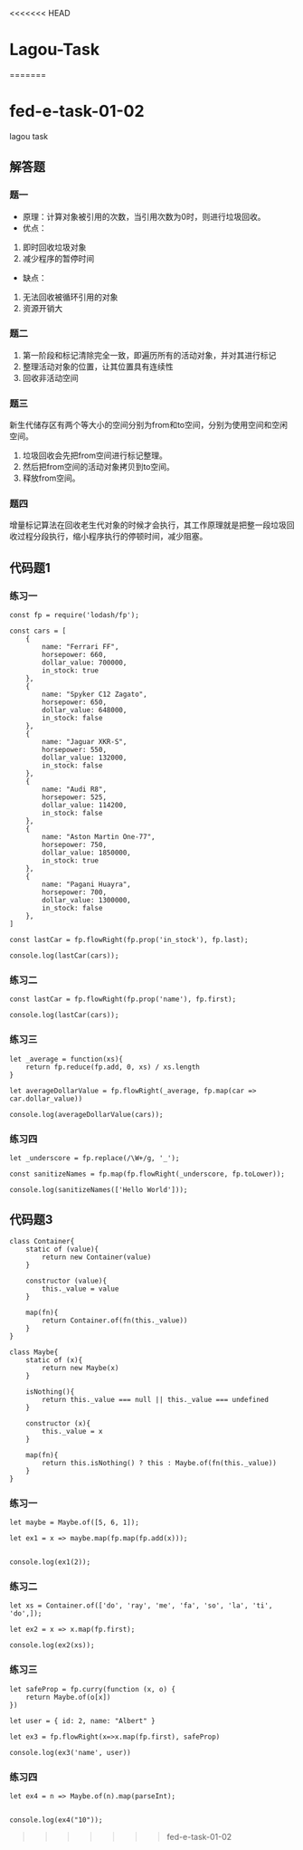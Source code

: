 <<<<<<< HEAD
# Lagou-Task


=======
# fed-e-task-01-02
lagou task

## 解答题

### 题一
- 原理：计算对象被引用的次数，当引用次数为0时，则进行垃圾回收。
- 优点：
1. 即时回收垃圾对象
2. 减少程序的暂停时间
- 缺点：
1. 无法回收被循环引用的对象
2. 资源开销大

### 题二
1. 第一阶段和标记清除完全一致，即遍历所有的活动对象，并对其进行标记
2. 整理活动对象的位置，让其位置具有连续性
3. 回收非活动空间

### 题三
新生代储存区有两个等大小的空间分别为from和to空间，分别为使用空间和空闲空间。
1. 垃圾回收会先把from空间进行标记整理。
2. 然后把from空间的活动对象拷贝到to空间。
3. 释放from空间。

### 题四
增量标记算法在回收老生代对象的时候才会执行，其工作原理就是把整一段垃圾回收过程分段执行，缩小程序执行的停顿时间，减少阻塞。


## 代码题1
### 练习一
```
const fp = require('lodash/fp');

const cars = [
    {
        name: "Ferrari FF",
        horsepower: 660,
        dollar_value: 700000,
        in_stock: true
    },
    {
        name: "Spyker C12 Zagato",
        horsepower: 650,
        dollar_value: 648000,
        in_stock: false
    },
    {
        name: "Jaguar XKR-S",
        horsepower: 550,
        dollar_value: 132000,
        in_stock: false
    },
    {
        name: "Audi R8",
        horsepower: 525,
        dollar_value: 114200,
        in_stock: false
    },
    {
        name: "Aston Martin One-77",
        horsepower: 750,
        dollar_value: 1850000,
        in_stock: true
    },
    {
        name: "Pagani Huayra",
        horsepower: 700,
        dollar_value: 1300000,
        in_stock: false
    },
] 

const lastCar = fp.flowRight(fp.prop('in_stock'), fp.last);

console.log(lastCar(cars));
```

### 练习二
```
const lastCar = fp.flowRight(fp.prop('name'), fp.first);

console.log(lastCar(cars));
```

### 练习三
```
let _average = function(xs){
    return fp.reduce(fp.add, 0, xs) / xs.length
}

let averageDollarValue = fp.flowRight(_average, fp.map(car => car.dollar_value))

console.log(averageDollarValue(cars));
```

### 练习四
```
let _underscore = fp.replace(/\W+/g, '_');

const sanitizeNames = fp.map(fp.flowRight(_underscore, fp.toLower));

console.log(sanitizeNames(['Hello World']));
```

## 代码题3
```
class Container{
    static of (value){
        return new Container(value)
    }

    constructor (value){
        this._value = value
    }

    map(fn){
        return Container.of(fn(this._value))
    }
}

class Maybe{
    static of (x){
        return new Maybe(x)
    }

    isNothing(){
        return this._value === null || this._value === undefined
    }

    constructor (x){
        this._value = x
    }

    map(fn){
        return this.isNothing() ? this : Maybe.of(fn(this._value))
    }
}
```
### 练习一
```
let maybe = Maybe.of([5, 6, 1]);

let ex1 = x => maybe.map(fp.map(fp.add(x)));


console.log(ex1(2));
```
### 练习二
```
let xs = Container.of(['do', 'ray', 'me', 'fa', 'so', 'la', 'ti', 'do',]);

let ex2 = x => x.map(fp.first);

console.log(ex2(xs));
```
### 练习三
```
let safeProp = fp.curry(function (x, o) {
    return Maybe.of(o[x])
})

let user = { id: 2, name: "Albert" }

let ex3 = fp.flowRight(x=>x.map(fp.first), safeProp)

console.log(ex3('name', user))
```
### 练习四
```
let ex4 = n => Maybe.of(n).map(parseInt);


console.log(ex4("10"));
```
>>>>>>> fed-e-task-01-02
